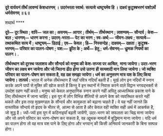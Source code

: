 **दूरे वार्ययनं तीर्थं लावण्यं केशधारणम् ।** **उदरंभरता स्वार्थ: सत्यत्वे धाष्ट्र्यमेव हि ।** **दाक्ष्यं कुटुश्बभरणं यशोऽर्थे धर्मसेवनम् ॥ ६॥** 

शब्दार्थ **** 

**दूरे—** **दूर स्थित** **; वारि—** **जल का** **; अयनम्—** **आगार** **; तीर्थम्—** **तीर्थस्थान** **; लावण्यम्—** **सौन्दर्य** **; केश—** **बाल** **; धारणम्—** **धारण करना** **; उदरम्-भरता—** **पेट का भरण** **; स्व-अर्थ:—** **जीवन-लक्ष्य** **; सत्यत्वे—** **तथाकथित सत्य में** **; धाष्ट्र्यम्—** **ढिठाई** **;** **एव—** **केवल** **; हि—** **निस्सन्देह** **; दाक्ष्यम्—** **दक्षता** **; कुटुश्ब-भरणम्—** **परिवार का पालन-पोषण** **; यश:—** **कीॢत के** **; अर्थे—** **हेतु** **; धर्म-सेवनम्—** **धाॢमक नियमों का पालन।** **.** 

**तीर्थस्थान को दूरस्थ जलाशय और सौन्दर्य को मनुष्य की केश-सज्जा पर आश्रित,** **माना जायेगा। उदर-भरण जीवन का लक्ष्य बन जायेगा और जो जितना ढीठ होगा उसे उतना** **ही सत्यवादी मान लिया जायेगा। जो व्यक्ति परिवार का पालन-पोषण कर सकता है, वह** **दक्ष समझा जायेगा। धर्म का अनुसरण मात्र यश के लिए किया जायेगा।** **तात्पर्य :** भारत में अनेक तीर्थस्थान हैं जहाँ पवित्र नदियाँ बहती हैं। मूर्ख लोग इन नदियों में स्नान करके अपने पापों से मुक्ति की खोज करते हैं किन्तु वे इन स्थानों में निवास करने वाले विद्वान भगवद्भक्तों से उपदेश ग्रहण नहीं करते। मनुष्य को केवल अनुष्ठानिक स्नान करने नहीं अपितु आध्यात्मिक प्रकाश पाने के लिए तीर्थस्थान में जाना चाहिए। इस युग में लोग विभिन्न शैलियों से अपने केश को व्यवस्थित करते नहीं थकते और इस तरह मुखमण्डल के सौन्दर्य और कामुकता को बढ़ाना चाहते हैं। वे यह नहीं जानते कि वास्तविक सौन्दर्य तो हृदय के भीतर से, आत्मा से आता है और केवल वही व्यक्ति सही अर्थ में आकर्षक है, जो शुद्ध है। ज्यों-ज्यों इस युग में कठिनाइयाँ बढ़ती जायेंगी, उदर-भरण को सफलता का चिह्न माना जायेगा और जो अपने परिवार का भरण-पोषण कर सकता है, वह आॢथक मामलों में बुद्धिमान माना जायेगा। यदि धर्म का पालन होगा तो वह मात्र यश पाने के लिए होगा और भगवान् की किसी अनिवार्य जानकारी के बिना सश्पन्न होगा।  